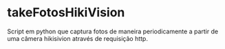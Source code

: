 # takeFotosHikiVision
Script em python que captura fotos de maneira periodicamente a partir de uma câmera hikisivion através de requisição http.
